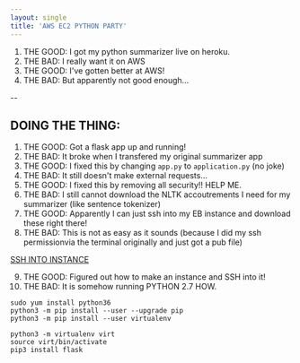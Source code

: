 ```yaml
---
layout: single
title: 'AWS EC2 PYTHON PARTY'
---
```



1. THE GOOD: I got my python summarizer live on heroku. 
2. THE BAD: I really want it on AWS
3. THE GOOD: I've gotten better at AWS!
4. THE BAD: But apparently not good enough...

--
## DOING THE THING:
1. THE GOOD: Got a flask app up and running!
2. THE BAD: It broke when I transfered my original summarizer app
3. THE GOOD: I fixed this by changing `app.py` to `application.py` (no joke)
4. THE BAD: It still doesn't make external requests...
5. THE GOOD: I fixed this by removing all security!! HELP ME.
6. THE BAD: I still cannot download the NLTK accoutrements I need for my summarizer (like sentence tokenizer)
7. THE GOOD: Apparently I can just ssh into my EB instance and download these right there!
8. THE BAD: This is not as easy as it sounds (because I did my ssh permissionvia the terminal originally and just got a pub file)

[SSH INTO INSTANCE](https://www.youtube.com/watch?v=j09C-YHX5Uc)

9. THE GOOD: Figured out how to make an instance and SSH into it!
10. THE BAD: It is somehow running PYTHON 2.7 HOW.


```console
sudo yum install python36
python3 -m pip install --user --upgrade pip
python3 -m pip install --user virtualenv

python3 -m virtualenv virt
source virt/bin/activate
pip3 install flask
```

